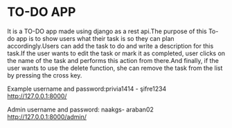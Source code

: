 # TO-DO APP
It is a TO-DO app made using django as a rest api.The purpose of this To-do app is to show users what their task is so they can plan accordingly.Users can add the task to do and write a description for this task.If the user wants to edit the task or mark it as completed, user clicks on the name of the task and performs this action from there.And finally, if the user wants to use the delete function, she can remove the task from the list by pressing the cross key.

Example username and password:privia1414 - şifre1234  http://127.0.0.1:8000/


Admin username and password: naakgs- araban02 http://127.0.0.1:8000/admin/
    
